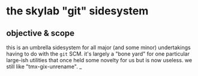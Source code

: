 # the skylab "git" sidesystem

## objective & scope

this is an umbrella sidesystem for all major (and some minor)
undertakings having to do with the `git` SCM. it's largely a
"bone yard" for one particular large-ish utilities that once held some
novelty for us but is now useless. we still like "tmx-gix-unrename".
_
